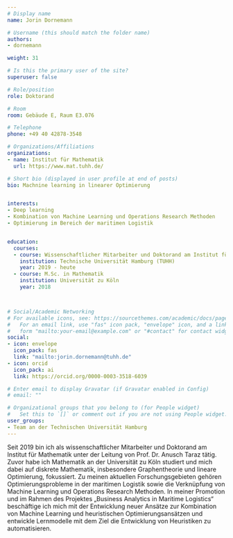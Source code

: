 ```yaml
---
# Display name
name: Jorin Dornemann

# Username (this should match the folder name)
authors:
- dornemann

weight: 31

# Is this the primary user of the site?
superuser: false

# Role/position
role: Doktorand

# Room
room: Gebäude E, Raum E3.076

# Telephone
phone: +49 40 42878-3548

# Organizations/Affiliations
organizations:
- name: Institut für Mathematik
  url: https://www.mat.tuhh.de/

# Short bio (displayed in user profile at end of posts)
bio: Machnine learning in linearer Optimierung


interests:
- Deep learning
- Kombination von Machine Learning und Operations Research Methoden
- Optimierung im Bereich der maritimen Logistik


education:
  courses:
  - course: Wissenschaftlicher Mitarbeiter und Doktorand am Institut für Mathematik
    institution: Technische Universität Hamburg (TUHH)
    year: 2019 - heute
  - course: M.Sc. in Mathematik
    institution: Universität zu Köln
    year: 2018



# Social/Academic Networking
# For available icons, see: https://sourcethemes.com/academic/docs/page-builder/#icons
#   For an email link, use "fas" icon pack, "envelope" icon, and a link in the
#   form "mailto:your-email@example.com" or "#contact" for contact widget.
social:
- icon: envelope
  icon_pack: fas
  link: "mailto:jorin.dornemann@tuhh.de"
- icon: orcid
  icon_pack: ai
  link: https://orcid.org/0000-0003-3518-6039

# Enter email to display Gravatar (if Gravatar enabled in Config)
# email: ""

# Organizational groups that you belong to (for People widget)
#   Set this to `[]` or comment out if you are not using People widget.
user_groups:
- Team an der Technischen Universität Hamburg
---
```


Seit 2019 bin ich als wissenschaftlicher Mitarbeiter und Doktorand am Institut für Mathematik unter der Leitung von Prof. Dr. Anusch Taraz tätig. Zuvor habe ich Mathematik an der Universität zu Köln studiert und mich dabei auf diskrete Mathematik, insbesondere Graphentheorie und lineare Optimierung, fokussiert. Zu meinen aktuellen Forschungsgebieten gehören Optimierungsprobleme in der maritimen Logistik sowie die Verknüpfung von Machine Learning und Operations Research Methoden. In meiner Promotion und im Rahmen des Projektes „Business Analytics in Maritime Logistics“ beschäftige ich mich mit der Entwicklung neuer Ansätze zur Kombination von Machine Learning und heuristischen Optimierungsansätzen und entwickle Lernmodelle mit dem Ziel die Entwicklung von Heuristiken zu automatisieren.
